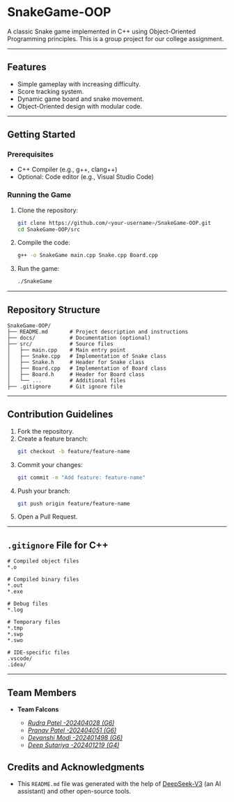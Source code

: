 
# SnakeGame-OOP

A classic Snake game implemented in C++ using Object-Oriented Programming principles. This is a group project for our college assignment.

---

## Features
- Simple gameplay with increasing difficulty.
- Score tracking system.
- Dynamic game board and snake movement.
- Object-Oriented design with modular code.

---

## Getting Started

### Prerequisites
- C++ Compiler (e.g., g++, clang++)
- Optional: Code editor (e.g., Visual Studio Code)

### Running the Game
1. Clone the repository:
   ```bash
   git clone https://github.com/<your-username>/SnakeGame-OOP.git
   cd SnakeGame-OOP/src
   ```
2. Compile the code:
   ```bash
   g++ -o SnakeGame main.cpp Snake.cpp Board.cpp
   ```
3. Run the game:
   ```bash
   ./SnakeGame
   ```

---

## Repository Structure
```
SnakeGame-OOP/
├── README.md       # Project description and instructions
├── docs/           # Documentation (optional)
├── src/            # Source files
│   ├── main.cpp    # Main entry point
│   ├── Snake.cpp   # Implementation of Snake class
│   ├── Snake.h     # Header for Snake class
│   ├── Board.cpp   # Implementation of Board class
│   ├── Board.h     # Header for Board class
│   └── ...         # Additional files
├── .gitignore      # Git ignore file
```

---

## Contribution Guidelines
1. Fork the repository.
2. Create a feature branch:
   ```bash
   git checkout -b feature/feature-name
   ```
3. Commit your changes:
   ```bash
   git commit -m "Add feature: feature-name"
   ```
4. Push your branch:
   ```bash
   git push origin feature/feature-name
   ```
5. Open a Pull Request.

---

## `.gitignore` File for C++
```plaintext
# Compiled object files
*.o

# Compiled binary files
*.out
*.exe

# Debug files
*.log

# Temporary files
*.tmp
*.swp
*.swo

# IDE-specific files
.vscode/
.idea/
```

---

## Team Members
- __Team Falcons__  

     -  [ _Rudra Patel   -202404028 (G6)_](mailto:202404028@daiict.ac.in)
     -  [_Pranav Patel  -202404051 (G6)_](mailto:202404051@daiict.ac.in)
     -  [_Devanshi Modi -202401498 (G6)_](mailto:202401498@daiict.ac.in)
     -  [_Deep Sutariya -202401219 (G4)_](mailto:202401219@daiict.ac.in)

## Credits and Acknowledgments
- This `README.md` file was generated with the help of [DeepSeek-V3](https://deepseek.com) (an AI assistant) and other open-source tools.
